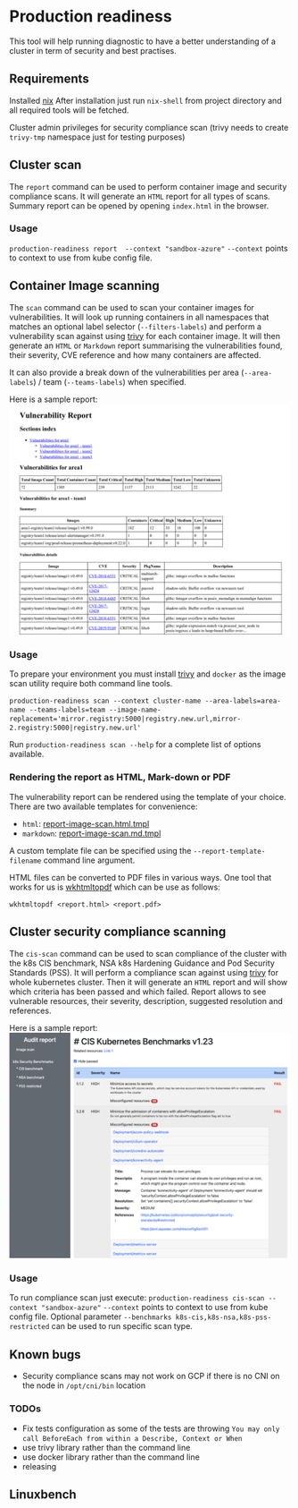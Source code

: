# Production readiness

This tool will help running diagnostic to have a better understanding of a cluster in term of security and best practises.

## Requirements

Installed [nix](https://nixos.org/download.html)
After installation just run `nix-shell` from project directory and all required tools will be fetched.

Cluster admin privileges for security compliance scan (trivy needs to create `trivy-tmp` namespace just for testing purposes)

## Cluster scan

The `report` command can be used to perform container image and security compliance scans.
It will generate an `HTML` report for all types of scans. Summary report can be opened by opening `index.html` in the browser.

### Usage 

`production-readiness report  --context "sandbox-azure"`
`--context` points to context to use from kube config file.

## Container Image scanning

The `scan` command can be used to scan your container images for vulnerabilities.
It will look up running containers in all namespaces that matches an optional label selector (`--filters-labels`)
and perform a vulnerability scan against using [trivy](https://github.com/aquasecurity/trivy) for each container image.
It will then generate an `HTML` or `Markdown` report summarising the vulnerabilities found, their severity, CVE reference
and how many containers are affected.

It can also provide a break down of the vulnerabilities per area (`--area-labels`) / team (`--teams-labels`) when specified.

Here is a sample report:
![Sample Report](sample-report-extract.png)

### Usage

To prepare your environment you must install [trivy](https://github.com/aquasecurity/trivy) and `docker`
as the image scan utility require both command line tools.

```
production-readiness scan --context cluster-name --area-labels=area-name --teams-labels=team --image-name-replacement='mirror.registry:5000|registry.new.url,mirror-2.registry:5000|registry.new.url'
```

Run `production-readiness scan --help` for a complete list of options available.


### Rendering the report as HTML, Mark-down or PDF

The vulnerability report can be rendered using the template of your choice.
There are two available templates for convenience:
- `html`: [report-image-scan.html.tmpl](./report-image-scan.html.tmpl)
- `markdown`: [report-image-scan.md.tmpl](./report-image-scan.md.tmpl)

A custom template file can be specified using the `--report-template-filename` command line argument.

HTML files can be converted to PDF files in various ways.
One tool that works for us is [wkhtmltopdf](https://wkhtmltopdf.org/downloads.html) which can be use as follows:
```
wkhtmltopdf <report.html> <report.pdf>
```

## Cluster security compliance scanning

The `cis-scan` command can be used to scan compliance of the cluster with the k8s CIS benchmark, NSA k8s Hardening Guidance and Pod Security Standards (PSS).
It will perform a compliance scan against using [trivy](https://github.com/aquasecurity/trivy) for whole kubernetes cluster.
Then it will generate an `HTML` report and will show which criteria has been passed and which failed.
Report allows to see vulnerable resources, their severity, description, suggested resolution and references.

Here is a sample report:
![Sample Report](sample-CIS-report.png)


### Usage

To run compliance scan just execute: `production-readiness cis-scan --context "sandbox-azure"` 
`--context` points to context to use from kube config file.
Optional parameter `--benchmarks k8s-cis,k8s-nsa,k8s-pss-restricted` can be used to run specific scan type.


## Known bugs

- Security compliance scans may not work on GCP if there is no CNI on the node in `/opt/cni/bin` location  


### TODOs

- Fix tests configuration as some of the tests are throwing `You may only call BeforeEach from within a Describe, Context or When`  
- use trivy library rather than the command line
- use docker library rather than the command line
- releasing


## Linuxbench

